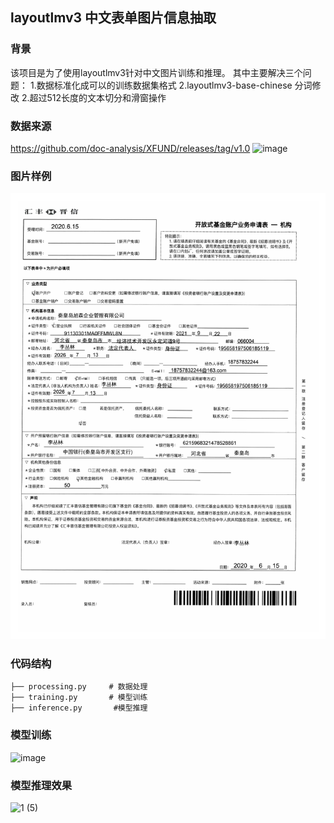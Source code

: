 ## layoutlmv3 中文表单图片信息抽取
### 背景
该项目是为了使用layoutlmv3针对中文图片训练和推理。
其中主要解决三个问题：
1.数据标准化成可以的训练数据集格式
2.layoutlmv3-base-chinese 分词修改
2.超过512长度的文本切分和滑窗操作



### 数据来源
https://github.com/doc-analysis/XFUND/releases/tag/v1.0
![image](https://github.com/user-attachments/assets/c20a7fe8-fa19-43bd-851e-2ab780380c9e)

### 图片样例
![image](https://github.com/tianchiguaixia/layoutlmv3-chinese/blob/main/img/zh_train_0%20(1).jpg)

### 代码结构

```
├── processing.py     # 数据处理
├── training.py       # 模型训练
├── inference.py       #模型推理
```

### 模型训练
![image](https://github.com/user-attachments/assets/aac73cb8-22bb-45e3-8a07-f3f39bb1cc20)


### 模型推理效果


![1 (5)](https://github.com/user-attachments/assets/832e2990-a642-4d71-bb8e-b90d9b2bcb59)

